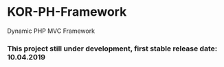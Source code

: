 # KOR-PH-Framework
Dynamic PHP MVC Framework


### This project still under development, first stable release date: 10.04.2019
